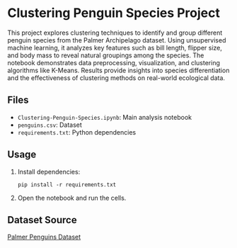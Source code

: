 # Clustering Penguin Species Project

This project explores clustering techniques to identify and group different penguin species from the Palmer Archipelago dataset. Using unsupervised machine learning, it analyzes key features such as bill length, flipper size, and body mass to reveal natural groupings among the species. The notebook demonstrates data preprocessing, visualization, and clustering algorithms like K-Means. Results provide insights into species differentiation and the effectiveness of clustering methods on real-world ecological data.

## Files
- `Clustering-Penguin-Species.ipynb`: Main analysis notebook
- `penguins.csv`: Dataset
- `requirements.txt`: Python dependencies

## Usage
1. Install dependencies:
   ```
   pip install -r requirements.txt
   ```
2. Open the notebook and run the cells.

## Dataset Source
[Palmer Penguins Dataset](https://github.com/allisonhorst/palmerpenguins)


